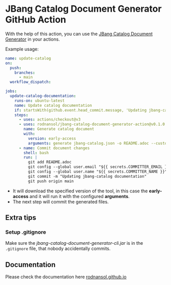 # JBang Catalog Document Generator GitHub Action

With the help of this action, you can use the [JBang Catalog Document Generator](https://github.com/rodnansol/jbang-catalog-document-generator) in your actions.

Example usage:

```yaml
name: update-catalog
on:
  push:
    branches:
      - main
  workflow_dispatch:

jobs:
  update-catalog-documentation:
    runs-on: ubuntu-latest
    name: Update catalog documentation
    if: startsWith(github.event.head_commit.message, 'Updating jbang-catalog documentation') != true
    steps:
      - uses: actions/checkout@v3
      - uses: rodnansol/jbang-catalog-document-generator-action@v0.1.0
        name: Generate catalog document
        with:
          version: early-access
          arguments: generate jbang-catalog.json -o README.adoc --custom-header=header.adoc --include-generation-date=true
      - name: Commit document changes
        shell: bash
        run: |
          git add README.adoc
          git config --global user.email "${{ secrets.COMMITTER_EMAIL }}"
          git config --global user.name "${{ secrets.COMMITTER_NAME }}"
          git commit -m "Updating jbang-catalog documentation"
          git push origin main


```

- It will download the specified version of the tool, in this case the **early-access** and it will run it with the configured **arguments**.
- The next step will commit the generated files.

## Extra tips

### Setup .gitignore

Make sure the *jbang-catalog-document-generator-cli.jar* is in the `.gitignore` file, that nobody accidentally commits.

## Documentation

Please check the documentation here [rodnansol.github.io](https://rodnansol.github.io/jbang-catalog-document-generator/latest/index.html)

